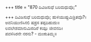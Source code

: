 +++
title = "870 ದಿವಿಜಸುಧೆ ಬರಿಮಧುವೊ;"

+++
ದಿವಿಜಸುಧೆ ಬರಿಮಧುವೊ; ಹುಳಿಯುಪ್ಪುಮಿಶ್ರಿತವೊ?।  
ಅವನಿಯುಣಿಸಿನಲಿ ಷಡ್ರಸ ತಪ್ಪದಿಹುದು॥  
ಲವಲೇಶಮಾನುಮಿರದಿರೆ ಕಯ್ಪು ಜೀವನದಿ।  
ಪವಳಿಸಿರನೇ ನರನು? - ಮಂಕುತಿಮ್ಮ॥  
